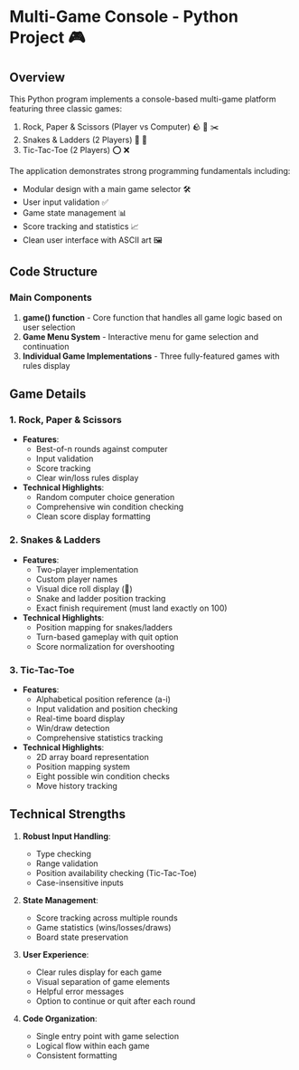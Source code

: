 # Multi-Game Console - Python Project 🎮

## Overview
This Python program implements a console-based multi-game platform featuring three classic games:
1. Rock, Paper & Scissors (Player vs Computer) 🪨 📄 ✂️
2. Snakes & Ladders (2 Players) 🐍 🎲
3. Tic-Tac-Toe (2 Players) ⭕ ❌

The application demonstrates strong programming fundamentals including:
- Modular design with a main game selector 🛠️
- User input validation ✅
- Game state management 📊
- Score tracking and statistics 📈
- Clean user interface with ASCII art 🖼️

## Code Structure

### Main Components
1. **game() function** - Core function that handles all game logic based on user selection
2. **Game Menu System** - Interactive menu for game selection and continuation
3. **Individual Game Implementations** - Three fully-featured games with rules display

## Game Details

### 1. Rock, Paper & Scissors
- **Features**:
  - Best-of-n rounds against computer
  - Input validation
  - Score tracking
  - Clear win/loss rules display
- **Technical Highlights**:
  - Random computer choice generation
  - Comprehensive win condition checking
  - Clean score display formatting

### 2. Snakes & Ladders
- **Features**:
  - Two-player implementation
  - Custom player names
  - Visual dice roll display (🎲)
  - Snake and ladder position tracking
  - Exact finish requirement (must land exactly on 100)
- **Technical Highlights**:
  - Position mapping for snakes/ladders
  - Turn-based gameplay with quit option
  - Score normalization for overshooting

### 3. Tic-Tac-Toe
- **Features**:
  - Alphabetical position reference (a-i)
  - Input validation and position checking
  - Real-time board display
  - Win/draw detection
  - Comprehensive statistics tracking
- **Technical Highlights**:
  - 2D array board representation
  - Position mapping system
  - Eight possible win condition checks
  - Move history tracking

## Technical Strengths

1. **Robust Input Handling**:
   - Type checking
   - Range validation
   - Position availability checking (Tic-Tac-Toe)
   - Case-insensitive inputs

2. **State Management**:
   - Score tracking across multiple rounds
   - Game statistics (wins/losses/draws)
   - Board state preservation

3. **User Experience**:
   - Clear rules display for each game
   - Visual separation of game elements
   - Helpful error messages
   - Option to continue or quit after each round

4. **Code Organization**:
   - Single entry point with game selection
   - Logical flow within each game
   - Consistent formatting
